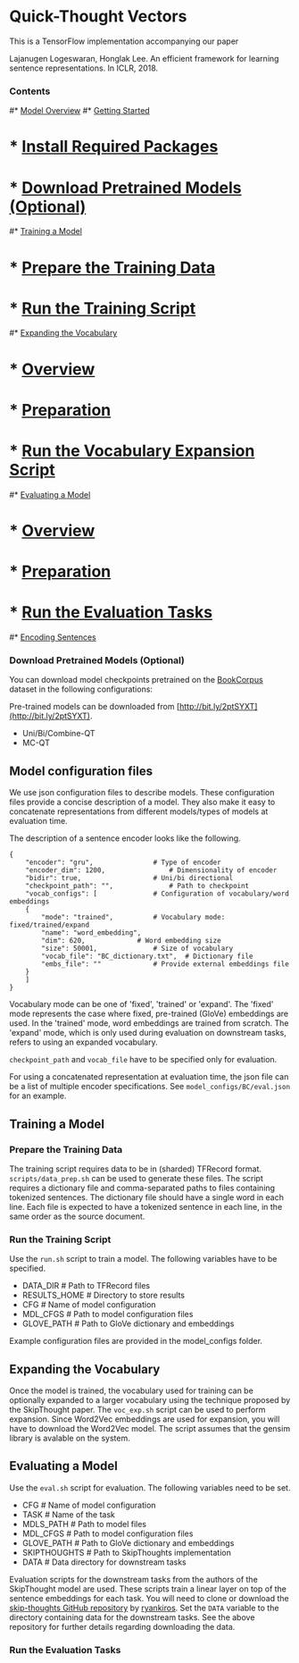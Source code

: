 # Quick-Thought Vectors

This is a TensorFlow implementation accompanying our paper

Lajanugen Logeswaran, Honglak Lee. 
An efficient framework for learning sentence representations. In ICLR, 2018.

### Contents
#* [Model Overview](#model-overview)
#* [Getting Started](#getting-started)
#    * [Install Required Packages](#install-required-packages)
#    * [Download Pretrained Models (Optional)](#download-pretrained-models-optional)
#* [Training a Model](#training-a-model)
#    * [Prepare the Training Data](#prepare-the-training-data)
#    * [Run the Training Script](#run-the-training-script)
#* [Expanding the Vocabulary](#expanding-the-vocabulary)
#    * [Overview](#overview)
#    * [Preparation](#preparation)
#    * [Run the Vocabulary Expansion Script](#run-the-vocabulary-expansion-script)
#* [Evaluating a Model](#evaluating-a-model)
#    * [Overview](#overview-1)
#    * [Preparation](#preparation-1)
#    * [Run the Evaluation Tasks](#run-the-evaluation-tasks)
#* [Encoding Sentences](#encoding-sentences)


### Download Pretrained Models (Optional)

You can download model checkpoints pretrained on the
[BookCorpus](http://yknzhu.wixsite.com/mbweb) dataset in the following
configurations:

Pre-trained models can be downloaded from [http://bit.ly/2ptSYXT](http://bit.ly/2ptSYXT).

* Uni/Bi/Combine-QT
* MC-QT

## Model configuration files

We use json configuration files to describe models. These configuration files provide a concise description of a model. They also make it easy to concatenate representations from different models/types of models at evaluation time.

The description of a sentence encoder looks like the following.
```
{
	"encoder": "gru",				# Type of encoder
	"encoder_dim": 1200,				# Dimensionality of encoder
	"bidir": true,					# Uni/bi directional
	"checkpoint_path": "",				# Path to checkpoint
	"vocab_configs": [				# Configuration of vocabulary/word embeddings
	{
		"mode": "trained",			# Vocabulary mode: fixed/trained/expand
		"name": "word_embedding",
		"dim": 620,				# Word embedding size
		"size": 50001,				# Size of vocabulary
		"vocab_file": "BC_dictionary.txt",	# Dictionary file
		"embs_file": ""				# Provide external embeddings file
	}
	]
}
```

Vocabulary mode can be one of 'fixed', 'trained' or 'expand'. The 'fixed' mode represents the case where fixed, pre-trained (GloVe) embeddings are used. In the 'trained' mode, word embeddings are trained from scratch. The 'expand' mode, which is only used during evaluation on downstream tasks, refers to using an expanded vocabulary.

`checkpoint_path` and `vocab_file` have to be specified only for evaluation.

For using a concatenated representation at evaluation time, the json file can be a list of multiple encoder specifications. See `model_configs/BC/eval.json` for an example. 

## Training a Model

### Prepare the Training Data

The training script requires data to be in (sharded) TFRecord format. 
`scripts/data_prep.sh` can be used to generate these files.
The script requires a dictionary file and comma-separated paths to files containing tokenized sentences.
The dictionary file should have a single word in each line.
Each file is expected to have a tokenized sentence in each line, in the same order as the source document. 

### Run the Training Script

Use the `run.sh` script to train a model. 
The following variables have to be specified.

* DATA\_DIR 	# Path to TFRecord files
* RESULTS\_HOME # Directory to store results
* CFG 		# Name of model configuration 
* MDL\_CFGS 	# Path to model configuration files
* GLOVE\_PATH 	# Path to GloVe dictionary and embeddings

Example configuration files are provided in the model\_configs folder.

## Expanding the Vocabulary

Once the model is trained, the vocabulary used for training can be optionally expanded to a larger vocabulary using the technique proposed by the SkipThought paper. The `voc_exp.sh` script can be used to perform expansion. Since Word2Vec embeddings are used for expansion, you will have to download the Word2Vec model. The script assumes that the gensim library is avalable on the system. 

## Evaluating a Model

Use the `eval.sh` script for evaluation. The following variables need to be set.

* CFG 		# Name of model configuration 
* TASK 		# Name of the task
* MDLS\_PATH	# Path to model files
* MDL\_CFGS 	# Path to model configuration files
* GLOVE\_PATH 	# Path to GloVe dictionary and embeddings
* SKIPTHOUGHTS  # Path to SkipThoughts implementation
* DATA  	# Data directory for downstream tasks

Evaluation scripts for the downstream tasks from the authors of the SkipThought model are used. These scripts train a linear layer on top of the sentence embeddings for each task. 
You will need to clone or download the [skip-thoughts GitHub repository](https://github.com/ryankiros/skip-thoughts) by [ryankiros](https://github.com/ryankiros).
Set the `DATA` variable to the directory containing data for the downstream tasks. See the above repository for further details regarding downloading the data.

### Run the Evaluation Tasks

